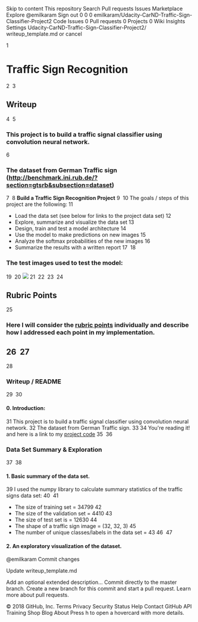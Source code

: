Skip to content
This repository
Search
Pull requests
Issues
Marketplace
Explore
 @emilkaram
Sign out
0
0 0 emilkaram/Udacity-CarND-Traffic-Sign-Classifier-Project2
 Code  Issues 0  Pull requests 0  Projects 0  Wiki  Insights  Settings
Udacity-CarND-Traffic-Sign-Classifier-Project2/ 
writeup_template.md
  or cancel
    
 
1
# **Traffic Sign Recognition** 
2
​
3
## Writeup
4
​
5
### This project is to build a traffic signal classifier using convolution neural network.
6
### The dataset from German Traffic sign (http://benchmark.ini.rub.de/?section=gtsrb&subsection=dataset)
7
​
8
**Build a Traffic Sign Recognition Project**
9
​
10
The goals / steps of this project are the following:
11
* Load the data set (see below for links to the project data set)
12
* Explore, summarize and visualize the data set
13
* Design, train and test a model architecture
14
* Use the model to make predictions on new images
15
* Analyze the softmax probabilities of the new images
16
* Summarize the results with a written report
17
​
18
### The test images used to test the model:
19
​
20
![](https://github.com/emilkaram/Udacity-CarND-Traffic-Sign-Classifier-Project2/blob/master/images/prediction.png)
21
​
22
​
23
​
24
## Rubric Points
25
### Here I will consider the [rubric points](https://review.udacity.com/#!/rubrics/481/view) individually and describe how I addressed each point in my implementation.  
26
​
27
---
28
### Writeup / README
29
​
30
#### 0. Introduction:
31
This project is to build a traffic signal classifier using convolution neural network.
32
The dataset from German Traffic sign. 
33
​
34
You're reading it! and here is a link to my [project code](https://github.com/emilkaram/Udacity-CarND-Traffic-Sign-Classifier-Project2/blob/master/Traffic_Sign_Classifier%20-emil8.ipynb)
35
​
36
### Data Set Summary & Exploration
37
​
38
#### 1. Basic summary of the data set.
39
I used the numpy library to calculate summary statistics of the traffic signs data set:
40
​
41
* The size of training set = 34799
42
* The size of the validation set = 4410
43
* The size of test set is = 12630
44
* The shape of a traffic sign image = (32, 32, 3)
45
* The number of unique classes/labels in the data set = 43
46
​
47
#### 2. An exploratory visualization of the dataset.
@emilkaram
Commit changes

Update writeup_template.md

Add an optional extended description…
  Commit directly to the master branch.
  Create a new branch for this commit and start a pull request. Learn more about pull requests.
 
© 2018 GitHub, Inc.
Terms
Privacy
Security
Status
Help
Contact GitHub
API
Training
Shop
Blog
About
Press h to open a hovercard with more details.
